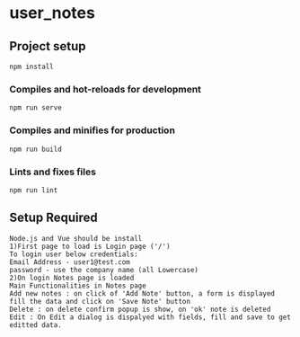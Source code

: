 # user_notes

## Project setup
```
npm install
```

### Compiles and hot-reloads for development
```
npm run serve
```

### Compiles and minifies for production
```
npm run build
```

### Lints and fixes files
```
npm run lint
```
## Setup Required
```
Node.js and Vue should be install
1)First page to load is Login page ('/')
To login user below credentials:
Email Address - user1@test.com
password - use the company name (all Lowercase)
2)On login Notes page is loaded
Main Functionalities in Notes page
Add new notes : on click of 'Add Note' button, a form is displayed fill the data and click on 'Save Note' button
Delete : on delete confirm popup is show, on 'ok' note is deleted
Edit : On Edit a dialog is dispalyed with fields, fill and save to get editted data.

```